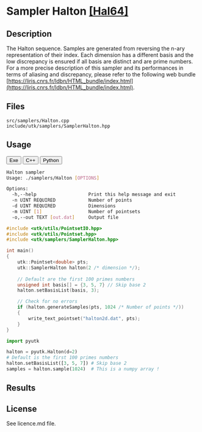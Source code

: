 # Sampler Halton [[Hal64]](https://dl.acm.org/citation.cfm?id=365104)

## Description

The Halton sequence. Samples are generated from reversing the n-ary representation of their index. Each dimension has a different basis and the low discrepancy is ensured if all basis are distinct and are prime numbers.  
For a more precise description of this sampler and its performances in terms of aliasing and discrepancy, please refer to the following web bundle [https://liris.cnrs.fr/ldbn/HTML_bundle/index.html](https://liris.cnrs.fr/ldbn/HTML_bundle/index.html).

## Files

```
src/samplers/Halton.cpp  
include/utk/samplers/SamplerHalton.hpp
```

## Usage

<button class="tablink exebutton" onclick="openCode('exe', this)" markdown="1">Exe</button> 
<button class="tablink cppbutton" onclick="openCode('cpp', this)" markdown="1">C++</button> 
<button class="tablink pybutton" onclick="openCode('py', this)" markdown="1">Python</button> 
<br/>
  

<div class="exe tabcontent">

```bash
Halton sampler
Usage: ./samplers/Halton [OPTIONS]

Options:
  -h,--help                   Print this help message and exit
  -n UINT REQUIRED            Number of points
  -d UINT REQUIRED            Dimensions
  -m UINT [1]                 Number of pointsets
  -o,--out TEXT [out.dat]     Output file
```

</div>

<div class="cpp tabcontent">

```  cpp
#include <utk/utils/PointsetIO.hpp>
#include <utk/utils/Pointset.hpp>
#include <utk/samplers/SamplerHalton.hpp>

int main()
{
    utk::Pointset<double> pts;
    utk::SamplerHalton halton(2 /* dimension */);
    
    // Default are the first 100 primes numbers
    unsigned int basis[] = {3, 5, 7} // Skip base 2
    halton.setBasisList(basis, 3);

    // Check for no errors
    if (halton.generateSamples(pts, 1024 /* Number of points */))
    {
        write_text_pointset("halton2d.dat", pts);
    }
}
```  

</div>

<div class="py tabcontent">

``` python
import pyutk

halton = pyutk.Halton(d=2)
# Default is the first 100 primes numbers
halton.setBasisList([3, 5, 7]) # Skip base 2
samples = halton.sample(1024)  # This is a numpy array !
```  

</div>

## Results

<div class="results"></div>
<script>
  window.addEventListener('DOMContentLoaded', function() { show_results(); }); 
</script>

## License

See licence.md file. 